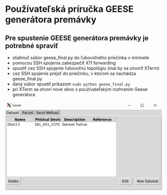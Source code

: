 # <h1> Používateľská príručka GEESE generátora premávky
## <h2> Pre spustenie GEESE generátora premávky je potrebné spraviť
* stiahnuť súbor geese_final.py do ľubovoľného priečinka v mininete
* pomocou SSH spojenia zabezpečiť X11 forwarding
* spustiť cez SSH spojenie ľubovoľnú topológiu (mal by sa otvoriť XTerm)
* cez SSH spojenie prejsť do priečinku, v ktorom sa nachádza geese_final.py
* daný súbor spustiť príkazom  `sudo python geese_final.py`
* pri XTerm sa otvorí nové okno s používateľským rozhraním Geese generátora

![Používateľské prostredie Geese generátora](geeseGUI.png)
